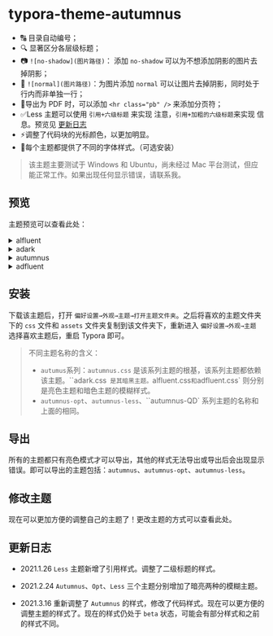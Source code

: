 # typora-theme-autumnus

+ 🔠 目录自动编号；
+ 🔍 显著区分各层级标题；
+ 📷 `![no-shadow](图片路径)`： 添加 `no-shadow` 可以为不想添加阴影的图片去掉阴影；
+ 🎴 `![normal](图片路径)`：为图片添加 `normal` 可以让图片去掉阴影，同时处于行内而非单独一行；
+ 📖导出为 PDF 时，可以添加 `<hr class="pb" />` 来添加分页符；
+ ✅Less 主题可以使用 `引用+六级标题` 来实现 注意，`引用+加粗的六级标题`来实现 信息。预览见 [更新日志](#update)
+ ⚡调整了代码块的光标颜色，以更加明显。
+ 🔧每个主题都提供了不同的字体样式。（可选安装）

> 该主题主要测试于  Windows 和 Ubuntu，尚未经过 Mac 平台测试，但应能正常工作。如果出现任何显示错误，请联系我。

## 预览

主题预览可以查看此处：

<details>
  <summary>alfluent</summary>
  <img src="https://i.loli.net/2021/03/17/cjY8tZfVwMiLqDC.png" alt="alfluent.png">
  </details>
  <details>
  <summary>adark</summary>
  <img src="https://i.loli.net/2021/03/17/Mpr71zkiNHhbT8w.jpg" alt="adark"  />
  </details>
  <details>
  <summary>autumnus</summary>
  <img src="https://i.loli.net/2021/03/17/XCx2LUzVS6DfJEj.jpg" alt="autumnus" />
  </details>
  <details>
  <summary>adfluent</summary>
   <img src="https://i.loli.net/2021/03/17/CgiI5UM7rbp1oz4.png" alt="adfluent.png" />
</details>

## 安装

下载该主题后，打开 `偏好设置→外观→主题→打开主题文件夹`。之后将喜欢的主题文件夹下的 `css` 文件和 `assets` 文件夹复制到该文件夹下，重新进入 `偏好设置→外观→主题` 选择喜欢主题后，重启 Typora 即可。

> 不同主题名称的含义：
>
> + `autumus`系列：`autumnus.css` 是该系列主题的根基，该系列主题都依赖该主题。``adark.css` 是其暗黑主题。`alfluent.css` 和 `adfluent.css` 则分别是亮色主题和暗色主题的模糊样式。
> + `autumnus-opt`、`autumnus-less`、``autumnus-QD` 系列主题的名称和上面的相同。

## 导出

所有的主题都只有亮色模式才可以导出，其他的样式无法导出或导出后会出现显示错误。即可以导出的主题包括：`autumnus`、`autumnus-opt`、`autumnus-less`。

## 修改主题

现在可以更加方便的调整自己的主题了！更改主题的方式可以查看此处。

## <span id="update">更新日志</span>

+ 2021.1.26  `Less` 主题新增了引用样式。调整了二级标题的样式。

+ 2021.2.24 `Autumnus`、`Opt`、`Less` 三个主题分别增加了暗亮两种的模糊主题。
+ 2021.3.16 重新调整了 `Autumnus` 的样式，修改了代码样式。现在可以更方便的调整主题的样式了。现在的样式仍处于 `beta` 状态，可能会有部分样式和之前的样式不同。



